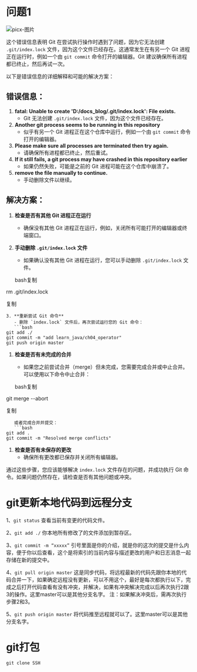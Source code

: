 # 问题1

![picx-图片](https://hengmaozhang.github.io/picx-images-hosting/20250222/picx-图片.4ub2cft7q6.jpg)

这个错误信息表明 Git 在尝试执行操作时遇到了问题，因为它无法创建 `.git/index.lock` 文件，因为这个文件已经存在。这通常发生在有另一个 Git 进程正在运行时，例如一个由 `git commit` 命令打开的编辑器。Git 建议确保所有进程都已终止，然后再试一次。

以下是错误信息的详细解释和可能的解决方案：

## 错误信息：

1. **fatal: Unable to create 'D:/docs_blog/.git/index.lock': File exists.**
   - Git 无法创建 `.git/index.lock` 文件，因为这个文件已经存在。
2. **Another git process seems to be running in this repository**
   - 似乎有另一个 Git 进程正在这个仓库中运行，例如一个由 `git commit` 命令打开的编辑器。
3. **Please make sure all processes are terminated then try again.**
   - 请确保所有进程都已终止，然后重试。
4. **If it still fails, a git process may have crashed in this repository earlier**
   - 如果仍然失败，可能是之前的 Git 进程可能在这个仓库中崩溃了。
5. **remove the file manually to continue.**
   - 手动删除文件以继续。

## 解决方案：

1. **检查是否有其他 Git 进程正在运行**

   - 确保没有其他 Git 进程正在运行，例如，关闭所有可能打开的编辑器或终端窗口。

2. **手动删除 `.git/index.lock` 文件**

   - 如果确认没有其他 Git 进程在运行，您可以手动删除 `.git/index.lock` 文件。

   bash复制

rm .git/index.lock

复制

```
3. **重新尝试 Git 命令**
   - 删除 `index.lock` 文件后，再次尝试运行您的 Git 命令：
   ```bash
git add ./
git commit -m "add learn_java/ch04_operator"
git push origin master
```

1. **检查是否有未完成的合并**

   - 如果您之前尝试合并（merge）但未完成，您需要完成合并或中止合并。可以使用以下命令中止合并：

   bash复制

git merge --abort

复制

```
   或者完成合并并提交：
   ```bash
git add .
git commit -m "Resolved merge conflicts"
```

1. **检查是否有未保存的更改**
   - 确保所有更改都已保存并关闭所有编辑器。

通过这些步骤，您应该能够解决 `index.lock` 文件存在的问题，并成功执行 Git 命令。如果问题仍然存在，请检查是否有其他问题或冲突。

# git更新本地代码到远程分支

1、`git status`
查看当前有变更的代码文件。

2、`git add ./`
你本地所有修改了的文件添加到暂存区。

3、`git commit -m “xxxxx”`
引号里面是你的介绍，就是你的这次的提交是什么内容，便于你以后查看，这个是将索引的当前内容与描述更改的用户和日志消息一起存储在新的提交中。

4、`git pull origin master`
这是同步代码，将远程最新的代码先跟你本地的代码合并一下，如果确定远程没有更新，可以不用这个，最好是每次都执行以下，完成之后打开代码查看有没有冲突，并解决，如果有冲突解决完成以后再次执行2跟3的操作。这里master可以是其他分支名字。
注：如果解决冲突后，需再次执行步骤2和3。

5、`git push origin master`
将代码推至远程就可以了。这里master可以是其他分支名字。

# git打包

```
git clone SSH
```

